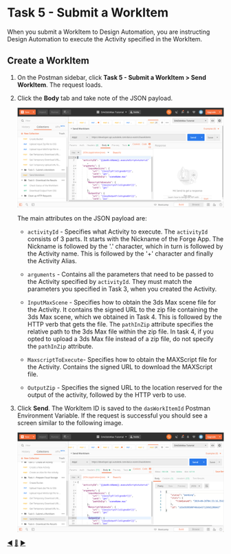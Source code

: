 # Task 5 - Submit a WorkItem

When you submit a WorkItem to Design Automation, you are instructing Design Automation to execute the Activity specified in the WorkItem.


## Create a WorkItem

1. On the Postman sidebar, click **Task 5 - Submit a WorkItem > Send WorkItem**. The request loads.

2. Click the **Body** tab and take note of the JSON payload.

    ![WorkItem JSON Payload](../images/task5-workitem_json_payload.png "WorkItem JSON Payload")

    The main attributes on the JSON payload are:

    - `activityId` - Specifies what Activity to execute. The `activityId`  consists of 3 parts. It starts with the Nickname of the Forge App. The Nickname is followed by the '.' character, which in turn is followed by the Activity name. This is followed by the '+' character and finally the Activity Alias.

    - `arguments` - Contains all the parameters that need to be passed to the Activity specified by `activityId`. They must match the parameters you specified in Task 3, when you created the Activity.

    - `InputMaxScene` - Specifies how to obtain the 3ds Max scene file for the Activity. It contains the signed URL to the zip file containing the 3ds Max scene, which we obtained in Task 4. This is followed by the HTTP verb that gets the file. The `pathInZip` attribute specifies the relative path to the 3ds Max file within the zip file. In task 4, if you opted to upload a 3ds Max file instead of a zip file, do not specify the `pathInZip` attribute.

    - `MaxscriptToExecute`- Specifies how to obtain the MAXScript file for the Activity. Contains the signed URL to download the MAXScript file.

    - `OutputZip` - Specifies the signed URL to the location reserved for the output of the activity, followed by the HTTP verb to use.

3. Click **Send**. The WorkItem ID is saved to the `dasWorkItemId` Postman Environment Variable. If the request is successful you should see a screen similar to the following image.

    ![Successful WorkItem](../images/task5-result_url.png "Successful WorkItem")


[:arrow_backward:](task-4.md)  [:arrow_up_small:](../readme.md)  [:arrow_forward:](task-6.md) 